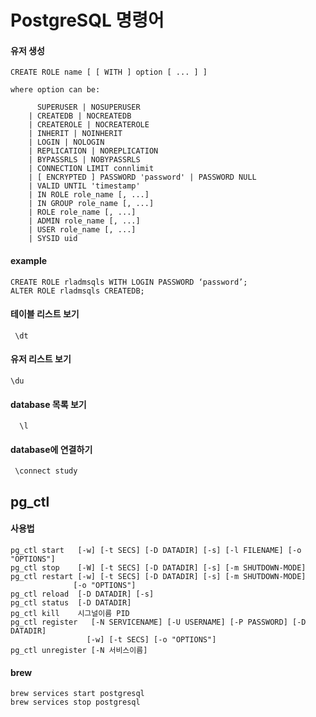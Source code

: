# PostgreSQL 명령어

#### 유저 생성
```
CREATE ROLE name [ [ WITH ] option [ ... ] ]
```

```
where option can be:

      SUPERUSER | NOSUPERUSER
    | CREATEDB | NOCREATEDB
    | CREATEROLE | NOCREATEROLE
    | INHERIT | NOINHERIT
    | LOGIN | NOLOGIN
    | REPLICATION | NOREPLICATION
    | BYPASSRLS | NOBYPASSRLS
    | CONNECTION LIMIT connlimit
    | [ ENCRYPTED ] PASSWORD 'password' | PASSWORD NULL
    | VALID UNTIL 'timestamp'
    | IN ROLE role_name [, ...]
    | IN GROUP role_name [, ...]
    | ROLE role_name [, ...]
    | ADMIN role_name [, ...]
    | USER role_name [, ...]
    | SYSID uid
```

#### example
```
CREATE ROLE rladmsqls WITH LOGIN PASSWORD ‘password’;
ALTER ROLE rladmsqls CREATEDB;
```

####  테이블 리스트 보기
```
 \dt
 ```

 #### 유저 리스트 보기
 ```
 \du
 ```

 #### database 목록 보기
```
  \l
```

#### database에 연결하기

```
 \connect study
```

## pg_ctl

#### 사용법
 ```
pg_ctl start   [-w] [-t SECS] [-D DATADIR] [-s] [-l FILENAME] [-o "OPTIONS"]
pg_ctl stop    [-W] [-t SECS] [-D DATADIR] [-s] [-m SHUTDOWN-MODE]
pg_ctl restart [-w] [-t SECS] [-D DATADIR] [-s] [-m SHUTDOWN-MODE]
               [-o "OPTIONS"]
pg_ctl reload  [-D DATADIR] [-s]
pg_ctl status  [-D DATADIR]
pg_ctl kill    시그널이름 PID
pg_ctl register   [-N SERVICENAME] [-U USERNAME] [-P PASSWORD] [-D DATADIR]
                  [-w] [-t SECS] [-o "OPTIONS"]
pg_ctl unregister [-N 서비스이름]
```

#### brew

```
brew services start postgresql
brew services stop postgresql
```
 

